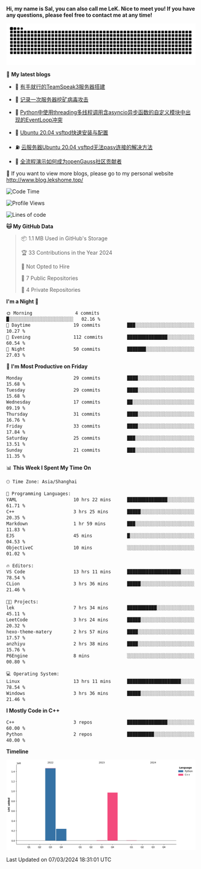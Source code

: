 **Hi, my name is Sal, you can also call me LeK. Nice to meet you! If you have any questions, please feel free to contact me at any time!**

![snake](https://raw.githubusercontent.com/LeKZzzz/LeKZzzz/output/github-contribution-grid-snake.svg)


👀 **My latest blogs**
<!-- BLOG-POST-LIST:START -->
- 🫣 [有手就行的TeamSpeak3服务器搭建](http://www.blog.lekshome.top/2024/03/08/teamspeak3-fu-wu-qi-da-jian/) 

- 🧐 [记录一次服务器挖矿病毒攻击](http://www.blog.lekshome.top/2024/03/08/ji-lu-yi-ci-fu-wu-qi-wa-kuang-bing-du-gong-ji/) 

- 🤖 [Python中使用threading多线程调用含asyncio异步函数的自定义模块中出现的EventLoop冲突](http://www.blog.lekshome.top/2024/03/07/python-zhong-shi-yong-threading-duo-xian-cheng-diao-yong-han-asyncio-yi-bu-han-shu-de-zi-ding-yi-mo-kuai-zhong-chu-xian-de-eventloop-chong-tu/) 

- 📝 [Ubuntu 20.04 vsftpd快速安装与配置](http://www.blog.lekshome.top/2024/03/07/ubuntu-20-04-vsftpd-kuai-su-an-zhuang-yu-pei-zhi/) 

- ⛽️ [云服务器Ubuntu 20.04 vsftpd无法pasv连接的解决方法](http://www.blog.lekshome.top/2024/03/07/yun-fu-wu-qi-ubuntu-20-04-vsftpd-wu-fa-pasv-lian-jie-de-jie-jue-fang-fa/) 

- 🦣 [全流程演示如何成为openGauss社区贡献者](http://www.blog.lekshome.top/2024/03/07/quan-liu-cheng-yan-shi-ru-he-cheng-wei-opengauss-she-qu-gong-xian-zhe/) 
<!-- BLOG-POST-LIST:END -->

🥰 If you want to view more blogs, please go to my personal website http://www.blog.lekshome.top/


<!--START_SECTION:waka-->
![Code Time](http://img.shields.io/badge/Code%20Time-187%20hrs%2038%20mins-blue)

![Profile Views](http://img.shields.io/badge/Profile%20Views-104-blue)

![Lines of code](https://img.shields.io/badge/From%20Hello%20World%20I%27ve%20Written-2.7%20million%20lines%20of%20code-blue)

**🐱 My GitHub Data** 

> 📦 1.1 MB Used in GitHub's Storage 
 > 
> 🏆 33 Contributions in the Year 2024
 > 
> 🚫 Not Opted to Hire
 > 
> 📜 7 Public Repositories 
 > 
> 🔑 4 Private Repositories 
 > 
**I'm a Night 🦉** 

```text
🌞 Morning                4 commits           █░░░░░░░░░░░░░░░░░░░░░░░░   02.16 % 
🌆 Daytime                19 commits          ███░░░░░░░░░░░░░░░░░░░░░░   10.27 % 
🌃 Evening                112 commits         ███████████████░░░░░░░░░░   60.54 % 
🌙 Night                  50 commits          ███████░░░░░░░░░░░░░░░░░░   27.03 % 
```
📅 **I'm Most Productive on Friday** 

```text
Monday                   29 commits          ████░░░░░░░░░░░░░░░░░░░░░   15.68 % 
Tuesday                  29 commits          ████░░░░░░░░░░░░░░░░░░░░░   15.68 % 
Wednesday                17 commits          ██░░░░░░░░░░░░░░░░░░░░░░░   09.19 % 
Thursday                 31 commits          ████░░░░░░░░░░░░░░░░░░░░░   16.76 % 
Friday                   33 commits          ████░░░░░░░░░░░░░░░░░░░░░   17.84 % 
Saturday                 25 commits          ███░░░░░░░░░░░░░░░░░░░░░░   13.51 % 
Sunday                   21 commits          ███░░░░░░░░░░░░░░░░░░░░░░   11.35 % 
```


📊 **This Week I Spent My Time On** 

```text
🕑︎ Time Zone: Asia/Shanghai

💬 Programming Languages: 
YAML                     10 hrs 22 mins      ███████████████░░░░░░░░░░   61.71 % 
C++                      3 hrs 25 mins       █████░░░░░░░░░░░░░░░░░░░░   20.35 % 
Markdown                 1 hr 59 mins        ███░░░░░░░░░░░░░░░░░░░░░░   11.83 % 
EJS                      45 mins             █░░░░░░░░░░░░░░░░░░░░░░░░   04.53 % 
ObjectiveC               10 mins             ░░░░░░░░░░░░░░░░░░░░░░░░░   01.02 % 

🔥 Editors: 
VS Code                  13 hrs 11 mins      ████████████████████░░░░░   78.54 % 
CLion                    3 hrs 36 mins       █████░░░░░░░░░░░░░░░░░░░░   21.46 % 

🐱‍💻 Projects: 
lek                      7 hrs 34 mins       ███████████░░░░░░░░░░░░░░   45.11 % 
LeetCode                 3 hrs 24 mins       █████░░░░░░░░░░░░░░░░░░░░   20.32 % 
hexo-theme-matery        2 hrs 57 mins       ████░░░░░░░░░░░░░░░░░░░░░   17.57 % 
anzhiyu                  2 hrs 38 mins       ████░░░░░░░░░░░░░░░░░░░░░   15.76 % 
P6Engine                 8 mins              ░░░░░░░░░░░░░░░░░░░░░░░░░   00.80 % 

💻 Operating System: 
Linux                    13 hrs 11 mins      ████████████████████░░░░░   78.54 % 
Windows                  3 hrs 36 mins       █████░░░░░░░░░░░░░░░░░░░░   21.46 % 
```

**I Mostly Code in C++** 

```text
C++                      3 repos             ███████████████░░░░░░░░░░   60.00 % 
Python                   2 repos             ██████████░░░░░░░░░░░░░░░   40.00 % 
```



**Timeline**

![Lines of Code chart](https://raw.githubusercontent.com/LeKZzzz/LeKZzzz/master/assets/bar_graph.png)


 Last Updated on 07/03/2024 18:31:01 UTC
<!--END_SECTION:waka-->
